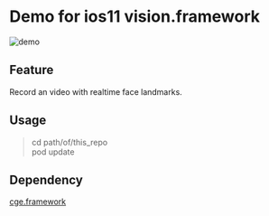 # Demo for ios11 vision.framework

![demo](demo.gif)

## Feature

Record an video with realtime face landmarks.

## Usage

>cd path/of/this_repo  
>pod update

## Dependency

[cge.framework](https://github.com/wysaid/ios-gpuimage-plus)
